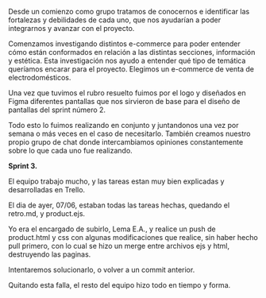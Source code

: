 ﻿Desde un comienzo como grupo tratamos de conocernos e identificar las fortalezas y debilidades de cada uno, que nos ayudarían a poder integrarnos y avanzar con el proyecto.

Comenzamos investigando distintos e-commerce para poder entender cómo están conformados en relación a las distintas secciones, información y estética. Esta investigación nos ayudo a entender qué tipo de temática queríamos encarar para el proyecto. Elegimos un e-commerce de venta de electrodomésticos.

Una vez que tuvimos el rubro resuelto fuimos por el logo y diseñados en Figma diferentes pantallas que nos sirvieron de base para el diseño de pantallas del sprint número 2.

Todo esto lo fuimos realizando en conjunto y juntandonos una vez por semana o más veces en el caso de necesitarlo. También creamos nuestro propio grupo de chat donde intercambiamos opiniones constantemente sobre lo que cada uno fue realizando.

**Sprint 3.**

El equipo trabajo mucho, y las tareas estan muy bien explicadas y desarrolladas en Trello.

El dia de ayer, 07/06, estaban todas las tareas hechas, quedando el retro.md, y product.ejs.

Yo era el encargado de subirlo, Lema E.A., y realice un push de product.html y css con algunas modificaciones que realice, sin haber hecho pull primero, con lo cual se hizo un merge entre archivos ejs y html, destruyendo las paginas.

Intentaremos solucionarlo, o volver a un commit anterior.

Quitando esta falla, el resto del equipo hizo todo en tiempo y forma.
